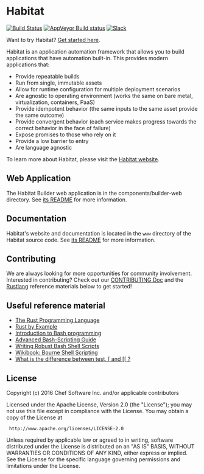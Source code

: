 # Habitat

[![Build Status](https://api.travis-ci.org/habitat-sh/habitat.svg?branch=master)](https://travis-ci.org/habitat-sh/habitat)
[![AppVeyor Build status](https://ci.appveyor.com/api/projects/status/ttt9p6r4q6fcipwb/branch/master?svg=true)](https://ci.appveyor.com/project/habitat/habitat/branch/master)
[![Slack](http://slack.habitat.sh/badge.svg)](http://slack.habitat.sh/)

Want to try Habitat? [Get started here](https://www.habitat.sh/try/).

Habitat is an application automation framework that allows you to build
applications that have automation built-in. This provides modern
applications that:

* Provide repeatable builds
* Run from single, immutable assets
* Allow for runtime configuration for multiple deployment scenarios
* Are agnostic to operating environment (works the same on bare metal, virtualization, containers, PaaS)
* Provide idempotent behavior (the same inputs to the same asset provide the same outcome)
* Provide convergent behavior (each service makes progress towards the correct behavior in the face of failure)
* Expose promises to those who rely on it
* Provide a low barrier to entry
* Are language agnostic

To learn more about Habitat, please visit the [Habitat website](https://www.habitat.sh).

## Web Application

The Habitat Builder web application is in the components/builder-web directory. See
[its README](components/builder-web/README.md) for more information.

## Documentation

Habitat's website and documentation is located in the `www` directory of the Habitat source code. See [its README](www/README.md) for more information.

## Contributing
We are always looking for more opportunities for community involvement. Interested in contributing? Check out our [CONTRIBUTING Doc](CONTRIBUTING.md) and the [Rustlang](https://rust-lang.org) reference materials below to get started!

## Useful reference material

* [The Rust Programming Language](http://doc.rust-lang.org/book/)
* [Rust by Example](http://rustbyexample.com/)
* [Introduction to Bash programming](http://tldp.org/HOWTO/Bash-Prog-Intro-HOWTO.html)
* [Advanced Bash-Scripting Guide](http://www.tldp.org/LDP/abs/html/)
* [Writing Robust Bash Shell Scripts](http://www.davidpashley.com/articles/writing-robust-shell-scripts/)
* [Wikibook: Bourne Shell Scripting](https://en.wikibooks.org/wiki/Bourne_Shell_Scripting)
* [What is the difference between test, \[ and \[\[ ?](http://mywiki.wooledge.org/BashFAQ/031)


## License

Copyright (c) 2016 Chef Software Inc. and/or applicable contributors

Licensed under the Apache License, Version 2.0 (the "License");
you may not use this file except in compliance with the License.
You may obtain a copy of the License at

     http://www.apache.org/licenses/LICENSE-2.0

Unless required by applicable law or agreed to in writing, software
distributed under the License is distributed on an "AS IS" BASIS,
WITHOUT WARRANTIES OR CONDITIONS OF ANY KIND, either express or implied.
See the License for the specific language governing permissions and
limitations under the License.
